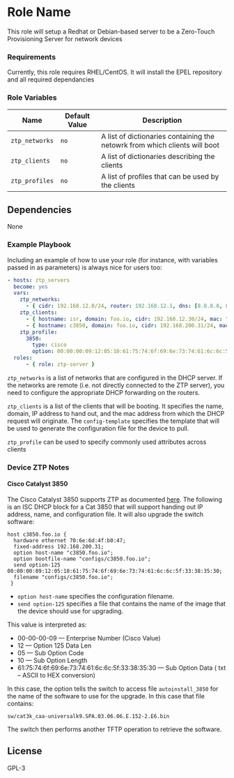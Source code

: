 # Role Name

This role will setup a Redhat or Debian-based server to be a Zero-Touch Provisioning Server for network devices

### Requirements


Currently, this role requires RHEL/CentOS.  It will install the EPEL repository and all required dependancies

### Role Variables


| Name              | Default Value       | Description          |
|-------------------|---------------------|----------------------|
| `ztp_networks` | `no` | A list of dictionaries containing the netowrk from which clients will boot |
| `ztp_clients` | `no`  | A list of dictionaries describing the clients |
| `ztp_profiles` | `no` | A list of profiles that can be used by the clients |

Dependencies
------------

None

### Example Playbook


Including an example of how to use your role (for instance, with variables passed in as parameters) is always nice for users too:

```yaml
- hosts: ztp_servers
  become: yes
  vars:
    ztp_networks:
      - { cidr: 192.168.12.0/24, router: 192.168.12.1, dns: [8.8.8.8, 8.8.4.4], tftp_server: 192.168.12.10 }
    ztp_clients:
      - { hostname: isr, domain: foo.io, cidr: 192.168.12.30/24, mac: "ac:f2:c5:19:37:20", config_template: isr-1900.j2 }
      - { hostname: c3850, domain: foo.io, cidr: 192.168.200.31/24, mac: "70:6e:6d:4f:b0:47", config_template: c3850.j2, ztp_profile: 3850 }
    ztp_profile:
      3850:
        type: cisco
        option: 00:00:00:09:12:05:10:61:75:74:6f:69:6e:73:74:61:6c:6c:5f:33:38:35:30
  roles:
      - { role: ztp-server }

```

`ztp_networks` is a list of networks that are configured in the DHCP server.  If the networks are remote (i.e. not directly connected to the ZTP server), you need to configure the appropriate DHCP forwarding on the routers.

`ztp_clients` is a list of the clients that will be booting.  It specifies the name, domain, IP address to hand out, and the mac address from which the DHCP request will originate.  The `config-template` specifies the template that will be used to generate the configuration file for the device to pull.

`ztp_profile` can be used to specify commonly used attributes across clients

### Device ZTP Notes

#### Cisco Catalyst 3850

The Cisco Catalyst 3850 supports ZTP as documented [here](https://www.google.com/url?sa=t&rct=j&q=&esrc=s&source=web&cd=1&cad=rja&uact=8&ved=0ahUKEwiNuZ2A96TWAhVKl1QKHcdNAfwQFggmMAA&url=https%3A%2F%2Fwww.cisco.com%2Fc%2Fen%2Fus%2Ftd%2Fdocs%2Fios-xml%2Fios%2Fdatamodels%2Fconfiguration%2Fxe-16%2Fdata-models-xe-16-book%2Fzero-touch-provision.pdf&usg=AFQjCNFczoNUlk9kNrLzDy7_wIK6Re8TBQ).  The following is an ISC DHCP block for a Cat 3850 that will support handing out IP address, name, and configuration file.  It will also upgrade the switch software:

```
host c3850.foo.io {
  hardware ethernet 70:6e:6d:4f:b0:47;
  fixed-address 192.168.200.31;
  option host-name "c3850.foo.io";
  option bootfile-name "configs/c3850.foo.io";
  send option-125 00:00:00:09:12:05:10:61:75:74:6f:69:6e:73:74:61:6c:6c:5f:33:38:35:30;
  filename "configs/c3850.foo.io";
 }
 ```

 * `option host-name` specifies the configuration filename.
 * `send option-125` specifies a file that contains the name of the image that the device should use for upgrading.

This value is interpreted as:

* 00-00-00-09 — Enterprise Number (Cisco Value)
* 12 — Option 125 Data Len
* 05 — Sub Option Code
* 10 — Sub Option Length
* 61:75:74:6f:69:6e:73:74:61:6c:6c:5f:33:38:35:30 — Sub Option Data ( txt – ASCII to HEX conversion)

In this case, the option tells the switch to access file `autoinstall_3850` for the name of the software to use for the upgrade.  In this case that file contains:

```
sw/cat3k_caa-universalk9.SPA.03.06.06.E.152-2.E6.bin
```

The switch then performs another TFTP operation to retrieve the software.

License
-------

GPL-3
